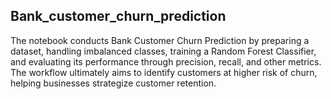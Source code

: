 ## Bank_customer_churn_prediction
The notebook conducts Bank Customer Churn Prediction by preparing a dataset, handling imbalanced classes, training a Random Forest Classifier, and evaluating its performance through precision, recall, and other metrics. The workflow ultimately aims to identify customers at higher risk of churn, helping businesses strategize customer retention. 
